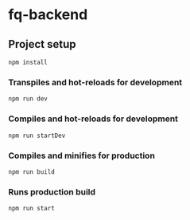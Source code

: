 # fq-backend

## Project setup
```
npm install
```

### Transpiles and hot-reloads for development
```
npm run dev
```

### Compiles and hot-reloads for development
```
npm run startDev
```

### Compiles and minifies for production
```
npm run build
```

### Runs production build
```
npm run start
```
